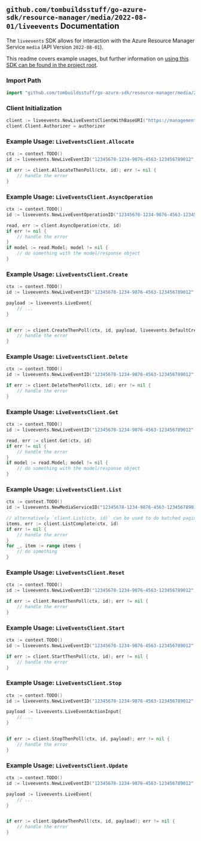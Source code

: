 
## `github.com/tombuildsstuff/go-azure-sdk/resource-manager/media/2022-08-01/liveevents` Documentation

The `liveevents` SDK allows for interaction with the Azure Resource Manager Service `media` (API Version `2022-08-01`).

This readme covers example usages, but further information on [using this SDK can be found in the project root](https://github.com/tombuildsstuff/go-azure-sdk/tree/main/docs).

### Import Path

```go
import "github.com/tombuildsstuff/go-azure-sdk/resource-manager/media/2022-08-01/liveevents"
```


### Client Initialization

```go
client := liveevents.NewLiveEventsClientWithBaseURI("https://management.azure.com")
client.Client.Authorizer = authorizer
```


### Example Usage: `LiveEventsClient.Allocate`

```go
ctx := context.TODO()
id := liveevents.NewLiveEventID("12345678-1234-9876-4563-123456789012", "example-resource-group", "mediaServiceValue", "liveEventValue")

if err := client.AllocateThenPoll(ctx, id); err != nil {
	// handle the error
}
```


### Example Usage: `LiveEventsClient.AsyncOperation`

```go
ctx := context.TODO()
id := liveevents.NewLiveEventOperationID("12345678-1234-9876-4563-123456789012", "example-resource-group", "mediaServiceValue", "operationIdValue")

read, err := client.AsyncOperation(ctx, id)
if err != nil {
	// handle the error
}
if model := read.Model; model != nil {
	// do something with the model/response object
}
```


### Example Usage: `LiveEventsClient.Create`

```go
ctx := context.TODO()
id := liveevents.NewLiveEventID("12345678-1234-9876-4563-123456789012", "example-resource-group", "mediaServiceValue", "liveEventValue")

payload := liveevents.LiveEvent{
	// ...
}


if err := client.CreateThenPoll(ctx, id, payload, liveevents.DefaultCreateOperationOptions()); err != nil {
	// handle the error
}
```


### Example Usage: `LiveEventsClient.Delete`

```go
ctx := context.TODO()
id := liveevents.NewLiveEventID("12345678-1234-9876-4563-123456789012", "example-resource-group", "mediaServiceValue", "liveEventValue")

if err := client.DeleteThenPoll(ctx, id); err != nil {
	// handle the error
}
```


### Example Usage: `LiveEventsClient.Get`

```go
ctx := context.TODO()
id := liveevents.NewLiveEventID("12345678-1234-9876-4563-123456789012", "example-resource-group", "mediaServiceValue", "liveEventValue")

read, err := client.Get(ctx, id)
if err != nil {
	// handle the error
}
if model := read.Model; model != nil {
	// do something with the model/response object
}
```


### Example Usage: `LiveEventsClient.List`

```go
ctx := context.TODO()
id := liveevents.NewMediaServiceID("12345678-1234-9876-4563-123456789012", "example-resource-group", "mediaServiceValue")

// alternatively `client.List(ctx, id)` can be used to do batched pagination
items, err := client.ListComplete(ctx, id)
if err != nil {
	// handle the error
}
for _, item := range items {
	// do something
}
```


### Example Usage: `LiveEventsClient.Reset`

```go
ctx := context.TODO()
id := liveevents.NewLiveEventID("12345678-1234-9876-4563-123456789012", "example-resource-group", "mediaServiceValue", "liveEventValue")

if err := client.ResetThenPoll(ctx, id); err != nil {
	// handle the error
}
```


### Example Usage: `LiveEventsClient.Start`

```go
ctx := context.TODO()
id := liveevents.NewLiveEventID("12345678-1234-9876-4563-123456789012", "example-resource-group", "mediaServiceValue", "liveEventValue")

if err := client.StartThenPoll(ctx, id); err != nil {
	// handle the error
}
```


### Example Usage: `LiveEventsClient.Stop`

```go
ctx := context.TODO()
id := liveevents.NewLiveEventID("12345678-1234-9876-4563-123456789012", "example-resource-group", "mediaServiceValue", "liveEventValue")

payload := liveevents.LiveEventActionInput{
	// ...
}


if err := client.StopThenPoll(ctx, id, payload); err != nil {
	// handle the error
}
```


### Example Usage: `LiveEventsClient.Update`

```go
ctx := context.TODO()
id := liveevents.NewLiveEventID("12345678-1234-9876-4563-123456789012", "example-resource-group", "mediaServiceValue", "liveEventValue")

payload := liveevents.LiveEvent{
	// ...
}


if err := client.UpdateThenPoll(ctx, id, payload); err != nil {
	// handle the error
}
```
